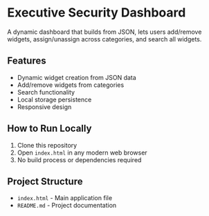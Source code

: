 
# Executive Security Dashboard

A dynamic dashboard that builds from JSON, lets users add/remove widgets, assign/unassign across categories, and search all widgets.

## Features

- Dynamic widget creation from JSON data
- Add/remove widgets from categories
- Search functionality
- Local storage persistence
- Responsive design

## How to Run Locally

1. Clone this repository
2. Open `index.html` in any modern web browser
3. No build process or dependencies required

## Project Structure

- `index.html` - Main application file
- `README.md` - Project documentation

